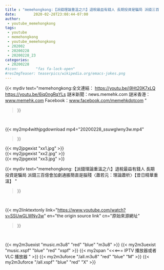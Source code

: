 ```yaml
---
title : "memehongkong:【派錢理論重溫之六】退稅最益有錢人 長期投資是騙局 派錢三百億會加劇通脹簡直是腦殘〈蕭若元：理論蕭析〉【昔日精華重溫】 "
date:        2020-02-28T23:08:44-07:00
author:
 - youtube_memehongkong
tags:
 - youtube
 - memehongkong
 - youtube_memehongkong
 - 202002
 - 20200228
 - 20200228_23
categories:
 - 20200228
#icon:        "fas fa-lock-open"
#resImgTeaser: teaserpics/wikipedia.org/emacs-jokes.png
---
```


{{< mydiv text="memehongkong:全文連結： https://youtu.be/j9Ht20K7xLQ  https://youtu.be/6iq0ngRqYLs  謎米新聞：news.memehk.com 謎米香港： www.memehk.com Facebook：www.facebook.com/memehkdotcom "
>}}
<br>


{{< my2mp4withjpgdownload mp4="20200228_ssuwglwny3w.mp4"
>}}

{{< my2jpgexist "xx1.jpg" >}}<br>
{{< my2jpgexist "xx2.jpg" >}}<br>
{{< my2jpgexist "xx3.jpg" >}}<br>



{{< mydiv text="memehongkong:【派錢理論重溫之六】退稅最益有錢人 長期投資是騙局 派錢三百億會加劇通脹簡直是腦殘〈蕭若元：理論蕭析〉【昔日精華重溫】 "
>}}
<br>

{{< my2linktextonly link="https://www.youtube.com/watch?v=SSUwGLWNy3w"
en="the origin source link" cn="原始來源網址"
>}}


<br>

{{< my2m3uexist "music.m3u8" "red"  "blue" "m3u8" >}} {{< my2m3uexist "music.xspf" "blue" "red"  "xspf" >}} {{< my2span "<<<=== IPTV 播放器或者 VLC 播放器 " >}} {{< my2m3uforce "/all.m3u8" "red"  "blue" "M" >}} {{< my2m3uforce "/all.xspf" "blue" "red"  "X" >}} 
